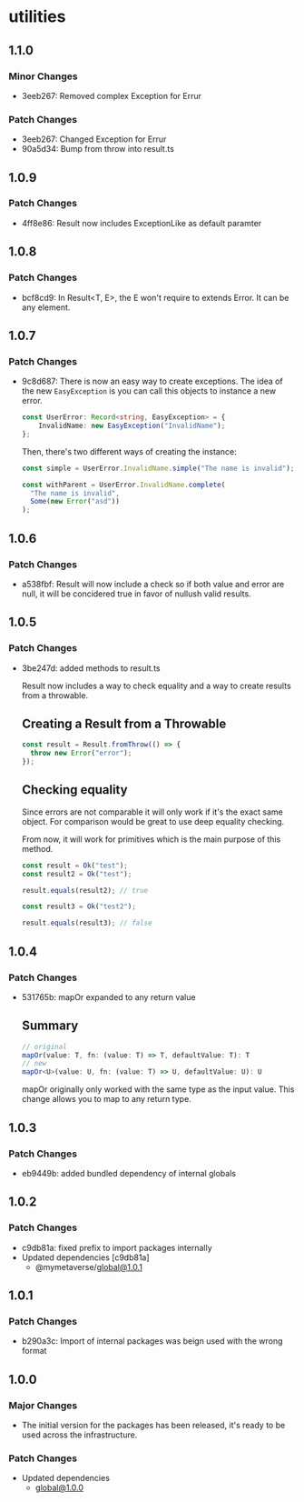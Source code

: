 # utilities

## 1.1.0

### Minor Changes

- 3eeb267: Removed complex Exception for Errur

### Patch Changes

- 3eeb267: Changed Exception for Errur
- 90a5d34: Bump from throw into result.ts

## 1.0.9

### Patch Changes

- 4ff8e86: Result now includes ExceptionLike as default paramter

## 1.0.8

### Patch Changes

- bcf8cd9: In Result<T, E>, the E won't require to extends Error. It can be any element.

## 1.0.7

### Patch Changes

- 9c8d687: There is now an easy way to create exceptions.
  The idea of the new `EasyException` is you can call this objects to instance
  a new error.

  ```typescript
  const UserError: Record<string, EasyException> = {
      InvalidName: new EasyException("InvalidName");
  };
  ```

  Then, there's two different ways of creating the instance:

  ```typescript
  const simple = UserError.InvalidName.simple("The name is invalid");

  const withParent = UserError.InvalidName.complete(
    "The name is invalid",
    Some(new Error("asd"))
  );
  ```

## 1.0.6

### Patch Changes

- a538fbf: Result will now include a check so if both value and error are null, it will be concidered true in favor of nullush valid results.

## 1.0.5

### Patch Changes

- 3be247d: added methods to result.ts

  Result now includes a way to check equality and a way to create results
  from a throwable.

  ## Creating a Result from a Throwable

  ```typescript
  const result = Result.fromThrow(() => {
    throw new Error("error");
  });
  ```

  ## Checking equality

  Since errors are not comparable it will only work if it's the exact same object.
  For comparison would be great to use deep equality checking.

  From now, it will work for primitives which is the main purpose of this method.

  ```typescript
  const result = Ok("test");
  const result2 = Ok("test");

  result.equals(result2); // true

  const result3 = Ok("test2");

  result.equals(result3); // false
  ```

## 1.0.4

### Patch Changes

- 531765b: mapOr expanded to any return value

  ## Summary

  ```typescript
  // original
  mapOr(value: T, fn: (value: T) => T, defaultValue: T): T
  // new
  mapOr<U>(value: U, fn: (value: T) => U, defaultValue: U): U
  ```

  mapOr originally only worked with the same type as the input value. This change allows you to map to any return type.

## 1.0.3

### Patch Changes

- eb9449b: added bundled dependency of internal globals

## 1.0.2

### Patch Changes

- c9db81a: fixed prefix to import packages internally
- Updated dependencies [c9db81a]
  - @mymetaverse/global@1.0.1

## 1.0.1

### Patch Changes

- b290a3c: Import of internal packages was beign used with the wrong format

## 1.0.0

### Major Changes

- The initial version for the packages has been released, it's ready to be used across the infrastructure.

### Patch Changes

- Updated dependencies
  - global@1.0.0
